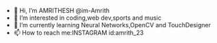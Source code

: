 - 👋 Hi, I’m AMRITHESH @im-Amrith
- 👀 I’m interested in coding,web dev,sports and music
- 🌱 I’m currently learning Neural Networks,OpenCV and TouchDesigner
- 📫 How to reach me:INSTAGRAM id:amrith_23

